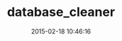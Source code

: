 ---
layout: post
title:  "database_cleaner"
repo:   "bmabey/database_cleaner"
date:   2015-02-18 10:46:16
gemurl: http://github.com/bmabey/database_cleaner
---